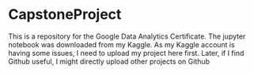 # CapstoneProject

This is a repository for the Google Data Analytics Certificate. The jupyter notebook was downloaded from my Kaggle. As my Kaggle account is having some issues, I need to upload my project here first. Later, if I find Github useful, I might directly upload other projects on Github
